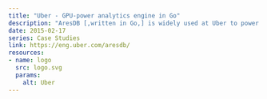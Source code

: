 ```yaml
---
title: "Uber - GPU-power analytics engine in Go"
description: "AresDB [,written in Go,] is widely used at Uber to power our real-time data analytics dashboards, enabling us to make data-driven decisions at scale about myriad aspects of our business."
date: 2015-02-17
series: Case Studies
link: https://eng.uber.com/aresdb/
resources:
- name: logo
  src: logo.svg
  params:
    alt: Uber
---
```

